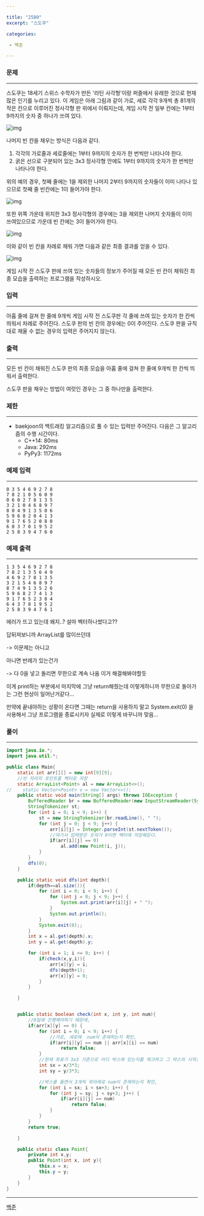 ```yaml
---

title: "2580"
excerpt: "스도쿠"

categories:

 - 백준 

---
```


### 문제

---

스도쿠는 18세기 스위스 수학자가 만든 '라틴 사각형'이랑 퍼즐에서 유래한 것으로 현재 많은 인기를 누리고 있다. 이 게임은 아래 그림과 같이 가로, 세로 각각 9개씩 총 81개의 작은 칸으로 이루어진 정사각형 판 위에서 이뤄지는데, 게임 시작 전 일부 칸에는 1부터 9까지의 숫자 중 하나가 쓰여 있다.

![img](https://www.acmicpc.net/upload/images/jF1kwmQaGGRM3t9ESvpTvW34kCnB2.png)

나머지 빈 칸을 채우는 방식은 다음과 같다.

1. 각각의 가로줄과 세로줄에는 1부터 9까지의 숫자가 한 번씩만 나타나야 한다.
2. 굵은 선으로 구분되어 있는 3x3 정사각형 안에도 1부터 9까지의 숫자가 한 번씩만 나타나야 한다.

위의 예의 경우, 첫째 줄에는 1을 제외한 나머지 2부터 9까지의 숫자들이 이미 나타나 있으므로 첫째 줄 빈칸에는 1이 들어가야 한다.

![img](https://www.acmicpc.net/upload/images/iWqN5AZPf4h.png)

또한 위쪽 가운데 위치한 3x3 정사각형의 경우에는 3을 제외한 나머지 숫자들이 이미 쓰여있으므로 가운데 빈 칸에는 3이 들어가야 한다.

![img](https://www.acmicpc.net/upload/images/A9FWbU92T9v2Fjr9U6Qsg.png)

이와 같이 빈 칸을 차례로 채워 가면 다음과 같은 최종 결과를 얻을 수 있다.

![img](https://www.acmicpc.net/upload/images/fjCQBE3QI9BMGeiClrtwkHy3jeGPNi.png)

게임 시작 전 스도쿠 판에 쓰여 있는 숫자들의 정보가 주어질 때 모든 빈 칸이 채워진 최종 모습을 출력하는 프로그램을 작성하시오.





### 입력

---

아홉 줄에 걸쳐 한 줄에 9개씩 게임 시작 전 스도쿠판 각 줄에 쓰여 있는 숫자가 한 칸씩 띄워서 차례로 주어진다. 스도쿠 판의 빈 칸의 경우에는 0이 주어진다. 스도쿠 판을 규칙대로 채울 수 없는 경우의 입력은 주어지지 않는다.






### 출력

---

모든 빈 칸이 채워진 스도쿠 판의 최종 모습을 아홉 줄에 걸쳐 한 줄에 9개씩 한 칸씩 띄워서 출력한다.

스도쿠 판을 채우는 방법이 여럿인 경우는 그 중 하나만을 출력한다.





### 제한

---

- baekjoon의 백트래킹 알고리즘으로 풀 수 있는 입력만 주어진다. 다음은 그 알고리즘의 수행 시간이다.
  - C++14: 80ms
  - Java: 292ms
  - PyPy3: 1172ms





### 예제 입력

---

```
0 3 5 4 6 9 2 7 8
7 8 2 1 0 5 6 0 9
0 6 0 2 7 8 1 3 5
3 2 1 0 4 6 8 9 7
8 0 4 9 1 3 5 0 6
5 9 6 8 2 0 4 1 3
9 1 7 6 5 2 0 8 0
6 0 3 7 0 1 9 5 2
2 5 8 3 9 4 7 6 0
```



### 예제 출력

---

```
1 3 5 4 6 9 2 7 8
7 8 2 1 3 5 6 4 9
4 6 9 2 7 8 1 3 5
3 2 1 5 4 6 8 9 7
8 7 4 9 1 3 5 2 6
5 9 6 8 2 7 4 1 3
9 1 7 6 5 2 3 8 4
6 4 3 7 8 1 9 5 2
2 5 8 3 9 4 7 6 1
```





에러가 뜨고 있는데 왜지..? 설마 벡터하나썼다고??

답뒤져보니까 ArrayList를 많이쓰던데 

-> 이문제는 아니고



아니면 반례가 있는건가

-> 다 0을 넣고 돌리면 무한으로 계속 나옴 이거 해결해봐야할듯

이게 print하는 부분에서 마지막에 그냥 return해줬는데 이렇게하니까 무한으로 돌아가는 그런 현상이 일어난거같다... 

만약에 끝내야하는 상황이 온다면 그때는 return을 사용하지 말고 System.exit(0) 을 사용해서 그냥 프로그램을 종료시키자 실제로 이렇게 바꾸니까 맞음...



### 풀이

---

```java
import java.io.*;
import java.util.*;

public class Main{
    static int arr[][] = new int[9][9];
    //빈 자리의 포인트를 벡터로 저장
    static ArrayList<Point> al = new ArrayList<>();
//    static Vector<Point> v = new Vector<>();
    public static void main(String[] args) throws IOException {
        BufferedReader br = new BufferedReader(new InputStreamReader(System.in));
        StringTokenizer st;
        for (int i = 0; i < 9; i++) {
            st = new StringTokenizer(br.readLine(), " ");
            for (int j = 0; j < 9; j++) {
                arr[i][j] = Integer.parseInt(st.nextToken());
                //여기서 입력받은 숫자가 0이면 벡터에 저장해둔다.
                if(arr[i][j] == 0)
                    al.add(new Point(i, j));
            }
        }
        dfs(0);
    }

    public static void dfs(int depth){
        if(depth==al.size()){
            for (int i = 0; i < 9; i++) {
                for (int j = 0; j < 9; j++) {
                    System.out.print(arr[i][j] + " ");
                }
                System.out.println();
            }
            System.exit(0);;
        }
        int x = al.get(depth).x;
        int y = al.get(depth).y;

        for (int i = 1; i <= 9; i++) {
            if(check(x,y,i)){
                arr[x][y] = i;
                dfs(depth+1);
                arr[x][y] = 0;
            }
        }

    }


    public static boolean check(int x, int y, int num){
        //0일때 진행해야하기 때문에,
        if(arr[x][y] == 0) {
            for (int i = 0; i < 9; i++) {
                //가로, 세로에  num이 존재하는지 확인,
                if(arr[i][y] == num || arr[x][i] == num)
                    return false;
            }
            //현재 좌표가 3x3 기준으로 어디 박스에 있는지를 체크하고 그 박스의 시작점으로 위치하시키기 위한 변수,
            int sx = x/3*3;
            int sy = y/3*3;

            //박스를 돌면서 3개씩 위아래로 num이 존재하는지 확인,
            for (int i = sx; i < sx+3; i++) {
                for (int j = sy; j < sy+3; j++) {
                    if(arr[i][j] == num)
                        return false;
                }
            }
        }
        return true;

    }

    public static class Point{
        private int x,y;
        public Point(int x, int y){
            this.x = x;
            this.y = y;
        }
    }
}
```









---

[백준](https://www.acmicpc.net/problem/2580)



